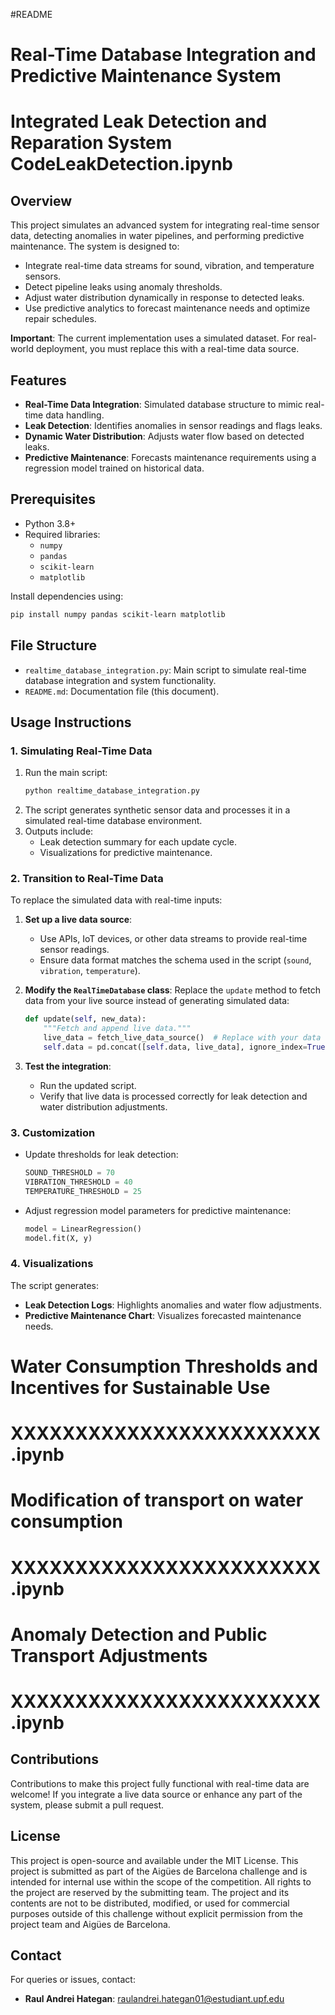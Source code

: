 #README



# Real-Time Database Integration and Predictive Maintenance System
# Integrated Leak Detection and Reparation System CodeLeakDetection.ipynb

## Overview

This project simulates an advanced system for integrating real-time sensor data, detecting anomalies in water pipelines, and performing predictive maintenance. The system is designed to:

- Integrate real-time data streams for sound, vibration, and temperature sensors.
- Detect pipeline leaks using anomaly thresholds.
- Adjust water distribution dynamically in response to detected leaks.
- Use predictive analytics to forecast maintenance needs and optimize repair schedules.

**Important**: The current implementation uses a simulated dataset. For real-world deployment, you must replace this with a real-time data source.

## Features

- **Real-Time Data Integration**: Simulated database structure to mimic real-time data handling.
- **Leak Detection**: Identifies anomalies in sensor readings and flags leaks.
- **Dynamic Water Distribution**: Adjusts water flow based on detected leaks.
- **Predictive Maintenance**: Forecasts maintenance requirements using a regression model trained on historical data.

## Prerequisites

- Python 3.8+
- Required libraries:
  - `numpy`
  - `pandas`
  - `scikit-learn`
  - `matplotlib`

Install dependencies using:

```bash
pip install numpy pandas scikit-learn matplotlib
```

## File Structure

- `realtime_database_integration.py`: Main script to simulate real-time database integration and system functionality.
- `README.md`: Documentation file (this document).

## Usage Instructions

### 1. Simulating Real-Time Data

1. Run the main script:
   ```bash
   python realtime_database_integration.py
   ```
2. The script generates synthetic sensor data and processes it in a simulated real-time database environment.
3. Outputs include:
   - Leak detection summary for each update cycle.
   - Visualizations for predictive maintenance.

### 2. Transition to Real-Time Data

To replace the simulated data with real-time inputs:

1. **Set up a live data source**:

   - Use APIs, IoT devices, or other data streams to provide real-time sensor readings.
   - Ensure data format matches the schema used in the script (`sound`, `vibration`, `temperature`).

2. **Modify the ************************`RealTimeDatabase`************************ class**:
   Replace the `update` method to fetch data from your live source instead of generating simulated data:

   ```python
   def update(self, new_data):
       """Fetch and append live data."""
       live_data = fetch_live_data_source()  # Replace with your data fetching logic
       self.data = pd.concat([self.data, live_data], ignore_index=True)
   ```

3. **Test the integration**:

   - Run the updated script.
   - Verify that live data is processed correctly for leak detection and water distribution adjustments.

### 3. Customization

- Update thresholds for leak detection:
  ```python
  SOUND_THRESHOLD = 70
  VIBRATION_THRESHOLD = 40
  TEMPERATURE_THRESHOLD = 25
  ```
- Adjust regression model parameters for predictive maintenance:
  ```python
  model = LinearRegression()
  model.fit(X, y)
  ```

### 4. Visualizations

The script generates:

- **Leak Detection Logs**: Highlights anomalies and water flow adjustments.
- **Predictive Maintenance Chart**: Visualizes forecasted maintenance needs.



# Water Consumption Thresholds and Incentives for Sustainable Use
# XXXXXXXXXXXXXXXXXXXXXXXX.ipynb



# Modification of transport on water consumption
# XXXXXXXXXXXXXXXXXXXXXXXX.ipynb



# Anomaly Detection and Public Transport Adjustments
# XXXXXXXXXXXXXXXXXXXXXXXX.ipynb



## Contributions

Contributions to make this project fully functional with real-time data are welcome! If you integrate a live data source or enhance any part of the system, please submit a pull request.


## License

This project is open-source and available under the MIT License. This project is submitted as part of the Aigües de Barcelona challenge and is intended for internal use within the scope of the competition. All rights to the project are reserved by the submitting team. The project and its contents are not to be distributed, modified, or used for commercial purposes outside of this challenge without explicit permission from the project team and Aigües de Barcelona.

## Contact
For queries or issues, contact:
- **Raul Andrei Hategan**: [raulandrei.hategan01@estudiant.upf.edu](mailto:raulandrei.hategan01@estudiant.upf.edu)
